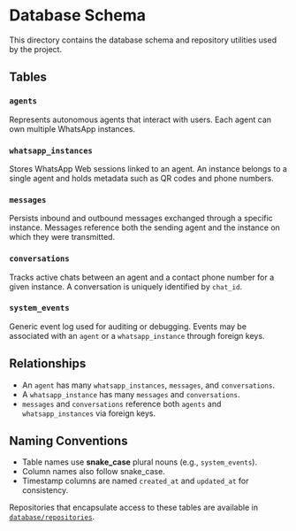 # Database Schema

This directory contains the database schema and repository utilities used by the project.

## Tables

### `agents`
Represents autonomous agents that interact with users. Each agent can own multiple WhatsApp instances.

### `whatsapp_instances`
Stores WhatsApp Web sessions linked to an agent. An instance belongs to a single agent and holds metadata such as QR codes and phone numbers.

### `messages`
Persists inbound and outbound messages exchanged through a specific instance. Messages reference both the sending agent and the instance on which they were transmitted.

### `conversations`
Tracks active chats between an agent and a contact phone number for a given instance. A conversation is uniquely identified by `chat_id`.

### `system_events`
Generic event log used for auditing or debugging. Events may be associated with an `agent` or a `whatsapp_instance` through foreign keys.

## Relationships

- An `agent` has many `whatsapp_instances`, `messages`, and `conversations`.
- A `whatsapp_instance` has many `messages` and `conversations`.
- `messages` and `conversations` reference both `agents` and `whatsapp_instances` via foreign keys.

## Naming Conventions

- Table names use **snake_case** plural nouns (e.g., `system_events`).
- Column names also follow snake_case.
- Timestamp columns are named `created_at` and `updated_at` for consistency.

Repositories that encapsulate access to these tables are available in [`database/repositories`](./repositories).
